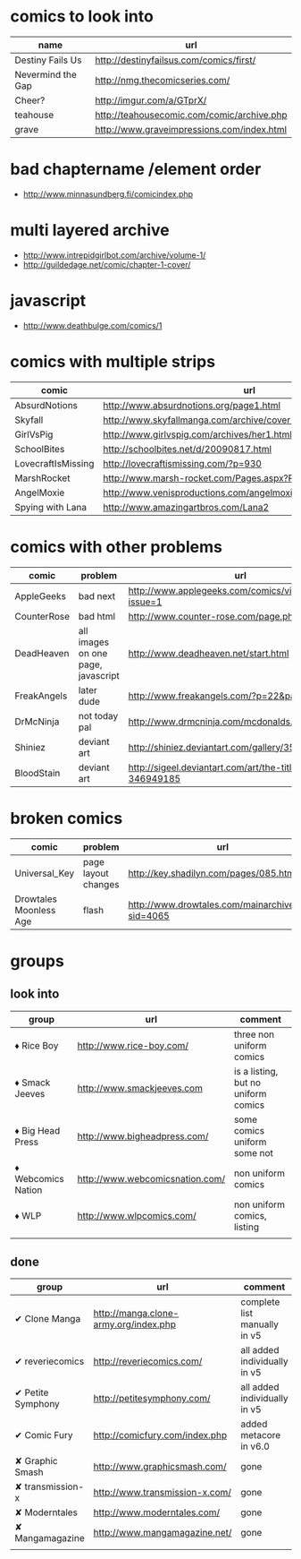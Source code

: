 # comics to look into

|        name       |                     url                      |
| ----------------- | -------------------------------------------- |
| Destiny Fails Us  | <http://destinyfailsus.com/comics/first/>    |
| Nevermind the Gap | <http://nmg.thecomicseries.com/>             |
| Cheer?            | <http://imgur.com/a/GTprX/>                  |
| teahouse          | <http://teahousecomic.com/comic/archive.php> |
| grave             | <http://www.graveimpressions.com/index.html> |

# bad chaptername /element order

* <http://www.minnasundberg.fi/comicindex.php>

# multi layered archive

* <http://www.intrepidgirlbot.com/archive/volume-1/>
* <http://guildedage.net/comic/chapter-1-cover/>

# javascript

* <http://www.deathbulge.com/comics/1>


# comics with multiple strips

|       comic        |                                url                                 |
|--------------------|--------------------------------------------------------------------|
| AbsurdNotions      | <http://www.absurdnotions.org/page1.html>                          |
| Skyfall            | <http://www.skyfallmanga.com/archive/cover-1.php>                  |
| GirlVsPig          | <http://www.girlvspig.com/archives/her1.html>                      |
| SchoolBites        | <http://schoolbites.net/d/20090817.html>                           |
| LovecraftIsMissing | <http://lovecraftismissing.com/?p=930>                             |
| MarshRocket        | <http://www.marsh-rocket.com/Pages.aspx?Pg_ID=0>                   |
| AngelMoxie         | <http://www.venisproductions.com/angelmoxie/archives/0/0/001.html> |
| Spying with Lana   | <http://www.amazingartbros.com/Lana2>                              |

# comics with other problems

|    comic    |              problem               |                                      url                                       |
| ----------- | ---------------------------------- | ------------------------------------------------------------------------------ |
| AppleGeeks  | bad next                           | <http://www.applegeeks.com/comics/viewcomic.php?issue=1>                       |
| CounterRose | bad html                           | <http://www.counter-rose.com/page.php?p=1>                                     |
| DeadHeaven  | all images on one page, javascript | <http://www.deadheaven.net/start.html>                                         |
| FreakAngels | later dude                         | <http://www.freakangels.com/?p=22&page=1>                                      |
| DrMcNinja   | not today pal                      | <http://www.drmcninja.com/mcdonalds.html>                                      |
| Shiniez     | deviant art                        | <http://shiniez.deviantart.com/gallery/35675685>                               |
| BloodStain  | deviant art                         | <http://sigeel.deviantart.com/art/the-title-is-out-346949185>                  |

# broken comics

|         comic          |       problem       |                         url                         |
| ---------------------- | ------------------- | --------------------------------------------------- |
| Universal_Key          | page layout changes | <http://key.shadilyn.com/pages/085.html>            |
| Drowtales Moonless Age | flash               | <http://www.drowtales.com/mainarchive.php?sid=4065> |

# groups

## look into

|       group        |                url                |               comment               |
| ------------------ | --------------------------------- | ----------------------------------- |
| ♦ Rice Boy         | <http://www.rice-boy.com/>        | three non uniform comics            |
| ♦ Smack Jeeves     | <http://www.smackjeeves.com>      | is a listing, but no uniform comics |
| ♦ Big Head Press   | <http://www.bigheadpress.com/>    | some comics uniform some not        |
| ♦ Webcomics Nation | <http://www.webcomicsnation.com/> | non uniform comics                  |
| ♦ WLP              | <http://www.wlpcomics.com/>       | non uniform comics, listing         |
|                    |                                   |                                     |

## done

|       group       |                   url                   |           comment            |
| ----------------- | --------------------------------------- | ---------------------------- |
| ✔ Clone Manga     | <http://manga.clone-army.org/index.php> | complete list manually in v5 |
| ✔ reveriecomics   | <http://reveriecomics.com/>             | all added individually in v5 |
| ✔ Petite Symphony | <http://petitesymphony.com/>            | all added individually in v5 |
| ✔ Comic Fury      | <http://comicfury.com/index.php>        | added metacore in v6.0       |
| ✘ Graphic Smash   | <http://www.graphicsmash.com/>          | gone                         |
| ✘ transmission-x  | <http://www.transmission-x.com/>        | gone                         |
| ✘ Moderntales     | <http://www.moderntales.com/>           | gone                         |
| ✘ Mangamagazine   | <http://www.mangamagazine.net/>         | gone                         |
|                   |                                         |                              |
